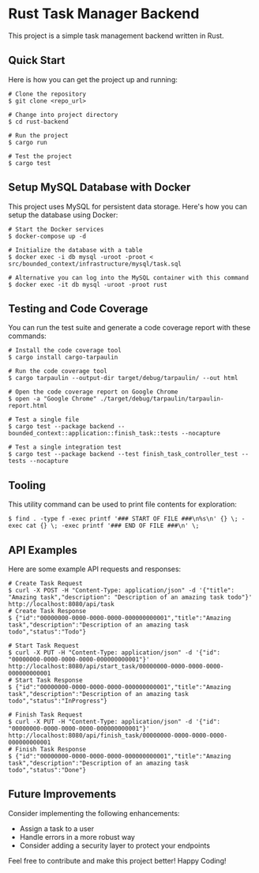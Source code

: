 # Rust Task Manager Backend

This project is a simple task management backend written in Rust. 

## Quick Start

Here is how you can get the project up and running:

```
# Clone the repository
$ git clone <repo_url>

# Change into project directory
$ cd rust-backend

# Run the project
$ cargo run

# Test the project
$ cargo test
```

## Setup MySQL Database with Docker

This project uses MySQL for persistent data storage. Here's how you can setup the database using Docker:

```
# Start the Docker services
$ docker-compose up -d

# Initialize the database with a table
$ docker exec -i db mysql -uroot -proot < src/bounded_context/infrastructure/mysql/task.sql

# Alternative you can log into the MySQL container with this command
$ docker exec -it db mysql -uroot -proot rust
```

## Testing and Code Coverage

You can run the test suite and generate a code coverage report with these commands:

```
# Install the code coverage tool
$ cargo install cargo-tarpaulin

# Run the code coverage tool
$ cargo tarpaulin --output-dir target/debug/tarpaulin/ --out html

# Open the code coverage report on Google Chrome
$ open -a "Google Chrome" ./target/debug/tarpaulin/tarpaulin-report.html

# Test a single file
$ cargo test --package backend -- bounded_context::application::finish_task::tests --nocapture

# Test a single integration test
$ cargo test --package backend --test finish_task_controller_test -- tests --nocapture
```

## Tooling

This utility command can be used to print file contents for exploration:

```
$ find . -type f -exec printf '### START OF FILE ###\n%s\n' {} \; -exec cat {} \; -exec printf '### END OF FILE ###\n' \;
```

## API Examples

Here are some example API requests and responses:

```
# Create Task Request
$ curl -X POST -H "Content-Type: application/json" -d '{"title": "Amazing task","description": "Description of an amazing task todo"}' http://localhost:8080/api/task
# Create Task Response
$ {"id":"00000000-0000-0000-0000-000000000001","title":"Amazing task","description":"Description of an amazing task todo","status":"Todo"}

# Start Task Request
$ curl -X PUT -H "Content-Type: application/json" -d '{"id": "00000000-0000-0000-0000-000000000001"}' http://localhost:8080/api/start_task/00000000-0000-0000-0000-000000000001
# Start Task Response
$ {"id":"00000000-0000-0000-0000-000000000001","title":"Amazing task","description":"Description of an amazing task todo","status":"InProgress"}

# Finish Task Request
$ curl -X PUT -H "Content-Type: application/json" -d '{"id": "00000000-0000-0000-0000-000000000001"}' http://localhost:8080/api/finish_task/00000000-0000-0000-0000-000000000001
# Finish Task Response
$ {"id":"00000000-0000-0000-0000-000000000001","title":"Amazing task","description":"Description of an amazing task todo","status":"Done"}
```

## Future Improvements

Consider implementing the following enhancements:

- Assign a task to a user
- Handle errors in a more robust way
- Consider adding a security layer to protect your endpoints

Feel free to contribute and make this project better! Happy Coding!
